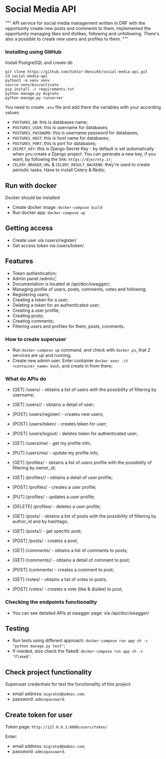# Social Media API 

"""
API service for social media management written in DRF 
with the opportunity create new posts and comments to them, 
implemented the opportunity managing likes and dislikes, following and unfollowing. 
There's also a possible to create new users and profiles to them.
"""

### Installing using GitHub

Install PostgreSQL and create db

```shell
git clone https://github.com/Viktor-Beniukh/social-media-api.git
cd social-media-api
python3 -m venv venv
source venv/bin/activate
pip install -r requirements.txt
python manage.py migrate
python manage.py runserver   
```
You need to create `.env` file and add there the variables with your according values:
- `POSTGRES_DB`: this is databases name;
- `POSTGRES_USER`: this is username for databases;
- `POSTGRES_PASSWORD`: this is username password for databases;
- `POSTGRES_HOST`: this is host name for databases;
- `POSTGRES_PORT`: this is port for databases;
- `SECRET_KEY`: this is Django Secret Key - by default is set automatically when you create a Django project.
                You can generate a new key, if you want, by following the link: `https://djecrety.ir`;
- `CELERY_BROKER_URL` & `CELERY_RESULT_BACKEND`: they're used to create periodic tasks. Have to install Celery & Redis;

  
## Run with docker

Docker should be installed

- Create docker image: `docker-compose build`
- Run docker app: `docker-compose up`


## Getting access

- Create user via /users/register/
- Get access token via /users/token/


## Features

- Token authentication;
- Admin panel /admin/;
- Documentation is located at /api/doc/swagger/;
- Managing profile of users, posts, comments, votes and following;
- Registering users;
- Creating a token for a user;
- Deleting a token for an authenticated user;
- Creating a user profile;
- Creating posts;
- Creating comments;
- Filtering users and profiles for them, posts, comments.

### How to create superuser
- Run `docker-compose up` command, and check with `docker ps`, that 2 services are up and running;
- Create new admin user. Enter container `docker exec -it <container_name> bash`, and create in from there;

### What do APIs do
- [GET] /users/ - obtains a list of users with the possibility of filtering by username;
- [GET] /users/<id>/ - obtains a detail of user;
- [POST] /users/register/ - creates new users;
- [POST] /users/token/ - creates token for user;
- [POST] /users/logout/ - deletes token for authenticated user;
- [GET]  /users/me/ - get my profile info;
- [PUT]  /users/me/ - update my profile info;

- [GET] /profiles/ - obtains a list of users profile with the possibility of filtering by owner_id;
- [GET] /profiles/<id>/ - obtains a detail of user profile;
- [POST] /profiles/ - creates a user profile;
- [PUT] /profiles/ - updates a user profile;
- [DELETE] /profiles/ - deletes a user profile;

- [GET] /posts/ - obtains a list of posts with the possibility of filtering by author_id and by hashtags;
- [GET] /posts/<id>/ - get specific post;
- [POST] /posts/ - creates a post;

- [GET] /comments/ - obtains a list of comments to posts;
- [GET] /comments/<id>/ - obtains a detail of comment to post;
- [POST] /comments/ - creates a comment to post;

- [GET] /votes/ - obtains a list of votes to posts;
- [POST] /votes/ - creates a vote (like & dislike) to post;


### Checking the endpoints functionality
- You can see detailed APIs at swagger page: via /api/doc/swagger/


## Testing

- Run tests using different approach: `docker-compose run app sh -c "python manage.py test"`;
- If needed, also check the flake8: `docker-compose run app sh -c "flake8"`.


## Check project functionality

Superuser credentials for test the functionality of this project:
- email address: `migrated@admin.com`;
- password: `adminpassword`.


## Create token for user

Token page: `http://127.0.0.1:8000/users/token/`

Enter:
- email address: `migrated@admin.com`;
- password: `adminpassword`.
